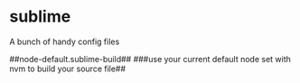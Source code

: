 # sublime
A bunch of handy config files

##node-default.sublime-build##
###use your current default node set with nvm to build your source file##

